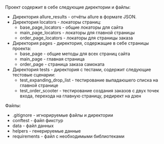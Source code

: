 Проект содержит в себе следующие директории и файлы:

- Директория allure_results - oтчёты allure в формате JSON.
- Директория locators - локаторы страниц:
  - base_page_locators - общие локаторы для сайта
  - main_page_locators  - локаторы для главной страницы
  - order_page_locators - локаторы для страницы заказа
- Директория pages - директория, содержащие в себе страницы проекта:
  - base_page - общие методы для всех страниц сайта
  - main_page - главная страница
  - order_page - страница заказа самоката
- Директория tests - директория с тестами, содержит следующие тестовые сценарии:
  - test_expanding_drop_list - тестирование выпадаюшего списка на главной странице
  - test_order_scooter - тестирование создания заказов с двух точек входа, перехода на главную страницу, редирект на дзен

Файлы:
- .gitignore - игнорируемые файлы и директории
- conftest - файл фикстур
- data - файл данных
- helpers - генерируемые данные
- requirements - файл с необходимыми библиотеками